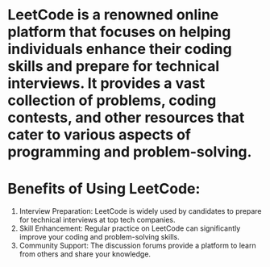 # LeetCode is a renowned online platform that focuses on helping individuals enhance their coding skills and prepare for technical interviews. It provides a vast collection of problems, coding contests, and other resources that cater to various aspects of programming and problem-solving.

# Benefits of Using LeetCode:
1. Interview Preparation: LeetCode is widely used by candidates to prepare for technical interviews at top tech companies.
2. Skill Enhancement: Regular practice on LeetCode can significantly improve your coding and problem-solving skills.
3. Community Support: The discussion forums provide a platform to learn from others and share your knowledge.
 
